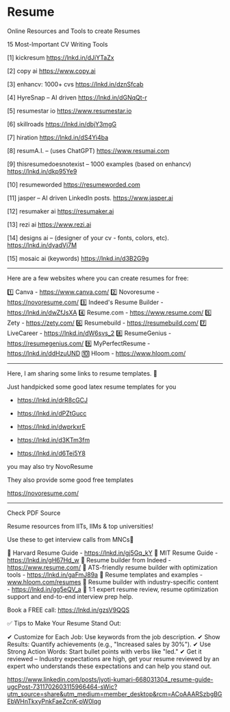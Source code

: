 # Resume
Online Resources and Tools to create Resumes

15 Most-Important CV Writing Tools

[1] kickresum
https://lnkd.in/dJiYTaZx

[2] copy ai
https://www.copy.ai

[3] enhancv: 1000+ cvs
https://lnkd.in/dznSfcab

[4] HyreSnap – AI driven
https://lnkd.in/dGNqQt-r

[5] resumestar io
https://www.resumestar.io

[6] skillroads
https://lnkd.in/dbjY3mgG

[7] hiration
https://lnkd.in/dS4Yi4ba

[8] resumA.I. – (uses ChatGPT)
https://www.resumai.com

[9] thisresumedoesnotexist – 1000 examples (based on enhancv)
https://lnkd.in/dkp95Ye9

[10] resumeworded
https://resumeworded.com

[11] jasper – AI driven LinkedIn posts.
https://www.jasper.ai

[12] resumaker ai
https://resumaker.ai

[13] rezi ai
https://www.rezi.ai

[14] designs ai – (designer of your cv - fonts, colors, etc). https://lnkd.in/dyadVj7M

[15] mosaic ai (keywords)
https://lnkd.in/d3B2G9g


*********************
Here are a few websites where you can create resumes for free:

1️⃣ Canva - https://www.canva.com/
2️⃣ Novoresume - https://novoresume.com/
3️⃣ Indeed's Resume Builder - https://lnkd.in/dwZfJsXA
4️⃣ Resume.com - https://www.resume.com/
5️⃣ Zety - https://zety.com/
6️⃣ Resumebuild - https://resumebuild.com/
7️⃣ LiveCareer - https://lnkd.in/dW6svs_2
8️⃣ ResumeGenius - https://resumegenius.com/
9️⃣ MyPerfectResume - https://lnkd.in/ddHzuUND
🔟 Hloom - https://www.hloom.com/

****************

Here, I am sharing some links to resume templates. 🚀

Just handpicked some good latex resume templates for you 

- https://lnkd.in/drR8cGCJ

- https://lnkd.in/dPZtGucc

- https://lnkd.in/dwprkxrE

- https://lnkd.in/d3KTm3fm

- https://lnkd.in/d6Tei5Y8

you may also try NovoResume

They also provide some good free templates

https://novoresume.com/


*************************

Check PDF Source

Resume resources from IITs, IIMs & top universities!

Use these to get interview calls from MNCs🔻

📌 Harvard Resume Guide - https://lnkd.in/gj5Gq_kY 
📌 MIT Resume Guide - https://lnkd.in/gH67Hd_w 
📌 Resume builder from Indeed - https://www.resume.com/ 
📌 ATS-friendly resume builder with optimization tools - https://lnkd.in/gaFmJ89a
📌 Resume templates and examples - www.hloom.com/resumes
📌 Resume builder with industry-specific content - https://lnkd.in/gg5eQV_a
📌 1:1 expert resume review, resume optimization support and end-to-end interview prep help.

Book a FREE call: https://lnkd.in/gzsV9QQS 

✅ Tips to Make Your Resume Stand Out:

✔ Customize for Each Job: Use keywords from the job description.
✔ Show Results: Quantify achievements (e.g., "Increased sales by 30%").
✔ Use Strong Action Words: Start bullet points with verbs like "led."
✔ Get it reviewed – Industry expectations are high, get your resume reviewed by an expert who understands these expectations and can help you stand out.

https://www.linkedin.com/posts/jyoti-kumari-668031304_resume-guide-ugcPost-7311702603115966464-sWic?utm_source=share&utm_medium=member_desktop&rcm=ACoAAARSzbgBGEbWHnTkxyPnkFaeZcnK-pW0lqg


